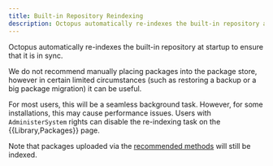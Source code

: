 ```yaml
---
title: Built-in Repository Reindexing
description: Octopus automatically re-indexes the built-in repository at startup to ensure that it is in sync.
---
```


Octopus automatically re-indexes the built-in repository at startup to ensure that it is in sync.

We do not recommend manually placing packages into the package store, however in certain limited circumstances (such as restoring a backup or a big package migration) it can be useful.

For most users, this will be a seamless background task. However, for some installations, this may cause performance issues. Users with `AdministerSystem` rights can disable the re-indexing task on the {{Library,Packages}} page.

Note that packages uploaded via the [recommended methods](/docs/packaging-applications/package-repositories/pushing-packages-to-the-built-in-repository.md) will still be indexed.
